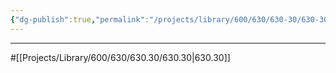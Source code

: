 ```yaml
---
{"dg-publish":true,"permalink":"/projects/library/600/630/630-30/630-30/","noteIcon":"0","created":"2024-01-30T20:06:19.792+09:00","updated":"2024-02-17T11:57:36.039+09:00"}
---
```

---
#[[Projects/Library/600/630/630.30/630.30\|630.30]]


